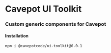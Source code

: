 # Cavepot UI Toolkit

### Custom generic components for Cavepot
#### Installation
``` 
npm i @cavepotcode/ui-toolkit@0.0.1 
```

